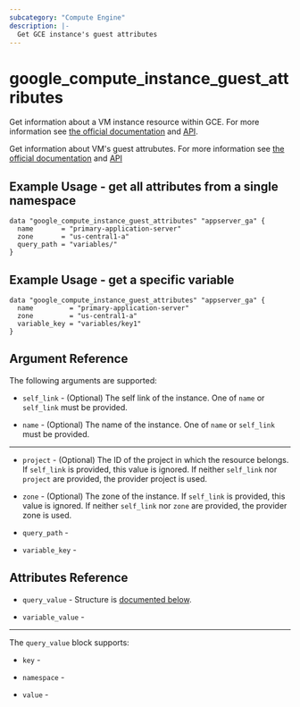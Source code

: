```yaml
---
subcategory: "Compute Engine"
description: |-
  Get GCE instance's guest attributes
---
```


# google_compute_instance_guest_attributes

Get information about a VM instance resource within GCE. For more information see
[the official documentation](https://cloud.google.com/compute/docs/instances)
and
[API](https://cloud.google.com/compute/docs/reference/latest/instances).

Get information about VM's guest attrubutes. For more information see [the official documentation]()
and
[API]()

## Example Usage - get all attributes from a single namespace

```hcl
data "google_compute_instance_guest_attributes" "appserver_ga" {
  name       = "primary-application-server"
  zone       = "us-central1-a"
  query_path = "variables/"
}
```

## Example Usage - get a specific variable

```hcl
data "google_compute_instance_guest_attributes" "appserver_ga" {
  name         = "primary-application-server"
  zone         = "us-central1-a"
  variable_key = "variables/key1"
}
```

## Argument Reference

The following arguments are supported:

* `self_link` - (Optional) The self link of the instance. One of `name` or `self_link` must be provided.

* `name` - (Optional) The name of the instance. One of `name` or `self_link` must be provided.

---

* `project` - (Optional) The ID of the project in which the resource belongs.
    If `self_link` is provided, this value is ignored.  If neither `self_link`
    nor `project` are provided, the provider project is used.

* `zone` - (Optional) The zone of the instance. If `self_link` is provided, this
    value is ignored.  If neither `self_link` nor `zone` are provided, the
    provider zone is used.

* `query_path` -

* `variable_key` -

## Attributes Reference

* `query_value` - Structure is [documented below](#nested_query_value).

* `variable_value` -

---

<a name="nested_query_value"></a>The `query_value` block supports:

* `key` -

* `namespace` -

* `value` -